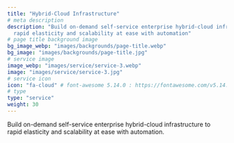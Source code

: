 ```yaml
---
title: "Hybrid-Cloud Infrastructure"
# meta description
description: "Build on-demand self-service enterprise hybrid-cloud infrastructure to 
  rapid elasticity and scalability at ease with automation"
# page title background image
bg_image_webp: "images/backgrounds/page-title.webp"
bg_image: "images/backgrounds/page-title.jpg"
# service image
image_webp: "images/service/service-3.webp"
image: "images/service/service-3.jpg"
# service icon
icon: "fa-cloud" # font-awesome 5.14.0 : https://fontawesome.com/v5.14.0/icons/
# type
type: "service"
weight: 30
---
```


Build on-demand self-service enterprise hybrid-cloud infrastructure to rapid elasticity and scalability at ease with automation.
